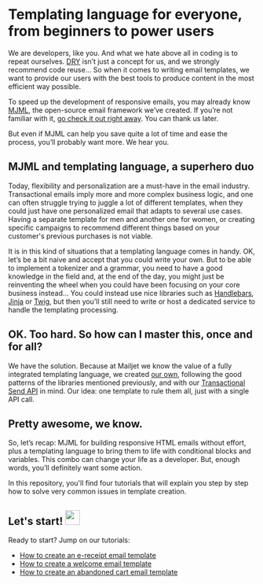 # Templating language for everyone, from beginners to power users

We are developers, like you. And what we hate above all in coding is to repeat ourselves. [DRY](https://en.wikipedia.org/wiki/Don%27t_repeat_yourself) isn’t just a concept for us, and we strongly recommend code reuse... So when it comes to writing email templates, we want to provide our users with the best tools to produce content in the most efficient way possible.

To speed up the development of responsive emails, you may already know [MJML](https://mjml.io?utm_source=referrer&utm_medium=github&utm_campaign=tpl_lang_tutorial), the open-source email framework we’ve created. If you’re not familiar with it, [go check it out right away](https://mjml.io?utm_source=referrer&utm_medium=github&utm_campaign=tpl_lang_tutorial). You can thank us later.

But even if MJML can help you save quite a lot of time and ease the process, you’ll probably want more. We hear you.


## MJML and templating language, a superhero duo

Today, flexibility and personalization are a must-have in the email industry. Transactional emails imply more and more complex business logic, and one can often struggle trying to juggle a lot of different templates, when they could just have one personalized email that adapts to several use cases. Having a separate template for men and another one for women, or creating specific campaigns to recommend different things based on your customer's previous purchases is not viable.

It is in this kind of situations that a templating language comes in handy. OK, let’s be a bit naive and accept that you could write your own. But to be able to implement a tokenizer and a grammar, you need to have a good knowledge in the field and, at the end of the day, you might just be reinventing the wheel when you could have been focusing on your core business instead... You could instead use nice libraries such as [Handlebars](http://handlebarsjs.com/), [Jinja](http://jinja.pocoo.org/) or [Twig](http://twig.sensiolabs.org/), but then you’ll still need to write or host a dedicated service to handle the templating processing.


## OK. Too hard. So how can I master this, once and for all?

We have the solution. Because at Mailjet we know the value of a fully integrated templating language, we created [our own](https://dev.mailjet.com/guides/?utm_source=referrer&utm_medium=github&utm_campaign=tpl_lang_tutorial#transactional-templating), following the good patterns of the libraries mentioned previously, and with our [Transactional Send API](https://dev.mailjet.com/guides/?utm_source=referrer&utm_medium=github&utm_campaign=tpl_lang_tutorial#send-transactional-email) in mind. Our idea: one template to rule them all, just with a single API call.

## Pretty awesome, we know.

So, let’s recap: MJML for building responsive HTML emails without effort, plus a templating language to bring them to life with conditional blocks and variables. This combo can change your life as a developer. But, enough words, you’ll definitely want some action.

In this repository, you'll find four tutorials that will explain you step by step how to solve very common issues in template creation.

## Let's start! <img width="30px" src="http://www.szegedikettlebell.hu/images/Kepek/blogkepek/blog162/kezd_el_kettlebellt_szeged.jpg">

Ready to start? Jump on our tutorials:
* <a href="./receipt">How to create an e-receipt email template</a>
* <a href="./welcome">How to create a welcome email template</a>
* <a href="./abandoned_cart">How to create an abandoned cart email template</a>
